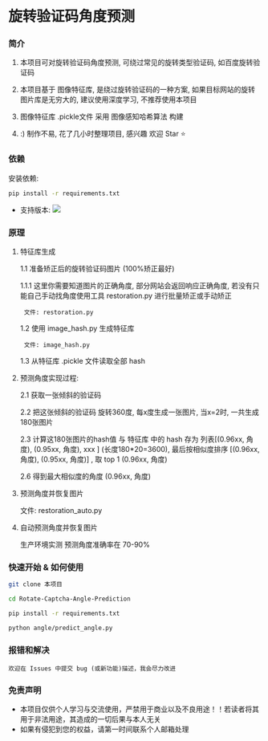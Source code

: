 旋转验证码角度预测
=======

### 简介

1. 本项目可对旋转验证码角度预测, 可绕过常见的旋转类型验证码, 如百度旋转验证码

2. 本项目基于 图像特征库, 是绕过旋转验证码的一种方案, 如果目标网站的旋转图片库是无穷大的, 建议使用深度学习, 不推荐使用本项目

3. 图像特征库 .pickle文件 采用 图像感知哈希算法 构建

4. :) 制作不易, 花了几小时整理项目, 感兴趣  欢迎 Star ⭐

### 依赖

安装依赖: 
```bash
pip install -r requirements.txt
```

* 支持版本: ![](https://img.shields.io/badge/Python-3.6+-blue.svg)

### 原理



1. 特征库生成

    1.1 准备矫正后的旋转验证码图片 (100%矫正最好)

    1.1.1 这里你需要知道图片的正确角度, 部分网站会返回响应正确角度, 若没有只能自己手动找角度使用工具 restoration.py  进行批量矫正或手动矫正

        文件: restoration.py


    1.2 使用 image_hash.py 生成特征库

        文件: image_hash.py

    1.3 从特征库 .pickle 文件读取全部 hash


2. 预测角度实现过程:

    2.1 获取一张倾斜的验证码

    2.2 把这张倾斜的验证码 旋转360度, 每x度生成一张图片, 当x=2时, 一共生成180张图片

    2.3 计算这180张图片的hash值 与 特征库 中的 hash 存为 列表[(0.96xx, 角度), (0.95xx, 角度), xxx ]  (长度180*20=3600),
        最后按相似度排序 [(0.96xx, 角度), (0.95xx, 角度)]  , 取 top 1 (0.96xx, 角度)

    2.6 得到最大相似度的角度 (0.96xx, 角度)

3. 预测角度并恢复图片

    文件: restoration_auto.py

4. 自动预测角度并恢复图片

    生产环境实测 预测角度准确率在 70-90%


### 快速开始 & 如何使用
```bash
git clone 本项目
```

```bash
cd Rotate-Captcha-Angle-Prediction
```

```bash
pip install -r requirements.txt
```

```bash
python angle/predict_angle.py
```

### 报错和解决

    欢迎在 Issues 中提交 bug (或新功能)描述，我会尽力改进


### 免责声明
* 本项目仅供个人学习与交流使用，严禁用于商业以及不良用途！！若读者将其用于非法用途，其造成的一切后果与本人无关
* 如果有侵犯到您的权益，请第一时间联系个人邮箱处理
